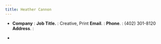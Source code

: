 ```yaml
---
title: Heather Cannon
---
```


- **Company**  :
**Job Title.**   : Creative, Print
**Email**.        :
**Phone**.       : (402) 301-8120
**Address**.    :

- 
